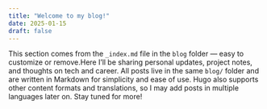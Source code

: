 ```yaml
---
title: "Welcome to my blog!"
date: 2025-01-15
draft: false
---
```


This section comes from the `_index.md` file in the `blog` folder — easy to customize or remove.Here I’ll be sharing personal updates, project notes, and thoughts on tech and career. All posts live in the same `blog/` folder and are written in Markdown for simplicity and ease of use.
Hugo also supports other content formats and translations, so I may add posts in multiple languages later on.
Stay tuned for more!
